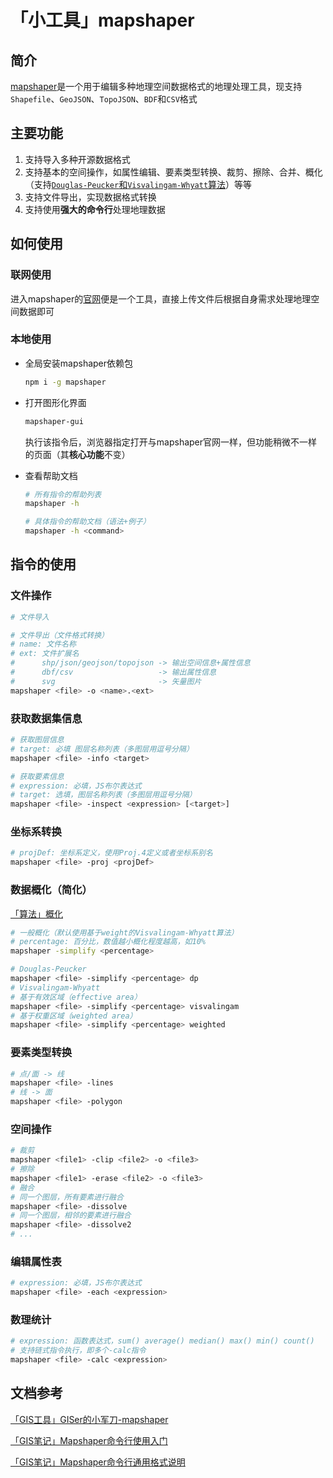 # 「小工具」mapshaper

## 简介

[mapshaper](https://mapshaper.org/)是一个用于编辑多种地理空间数据格式的地理处理工具，现支持`Shapefile`、`GeoJSON`、`TopoJSON`、`BDF`和`CSV`格式

## 主要功能

1. 支持导入多种开源数据格式
2. 支持基本的空间操作，如属性编辑、要素类型转换、裁剪、擦除、合并、概化（支持[`Douglas-Peucker`和`Visvalingam-Whyatt`算法](https://zhuanlan.zhihu.com/p/355323735)）等等
3. 支持文件导出，实现数据格式转换
4. 支持使用**强大的命令行**处理地理数据

## 如何使用

### 联网使用

进入mapshaper的[官网](https://mapshaper.org/)便是一个工具，直接上传文件后根据自身需求处理地理空间数据即可

### 本地使用

- 全局安装mapshaper依赖包

  ```sh
  npm i -g mapshaper
  ```

- 打开图形化界面

  ```sh
  mapshaper-gui
  ```

  执行该指令后，浏览器指定打开与mapshaper官网一样，但功能稍微不一样的页面（其**核心功能**不变）

- 查看帮助文档

  ```sh
  # 所有指令的帮助列表
  mapshaper -h

  # 具体指令的帮助文档（语法+例子）
  mapshaper -h <command>
  ```

## 指令的使用

### 文件操作

```sh
# 文件导入

# 文件导出（文件格式转换）
# name: 文件名称
# ext: 文件扩展名 
#      shp/json/geojson/topojson -> 输出空间信息+属性信息
#      dbf/csv                   -> 输出属性信息
#      svg                       -> 矢量图片
mapshaper <file> -o <name>.<ext>
```

### 获取数据集信息

```sh
# 获取图层信息
# target: 必填 图层名称列表（多图层用逗号分隔）
mapshaper <file> -info <target>

# 获取要素信息
# expression: 必填，JS布尔表达式
# target: 选填，图层名称列表（多图层用逗号分隔）
mapshaper <file> -inspect <expression> [<target>]
```

### 坐标系转换

```sh
# projDef: 坐标系定义，使用Proj.4定义或者坐标系别名
mapshaper <file> -proj <projDef>
```

### 数据概化（简化）

[「算法」概化](./algo_simplify.md)

```sh
# 一般概化（默认使用基于weight的Visvalingam-Whyatt算法）
# percentage: 百分比，数值越小概化程度越高，如10%
mapshaper -simplify <percentage>

# Douglas-Peucker
mapshaper <file> -simplify <percentage> dp
# Visvalingam-Whyatt
# 基于有效区域（effective area）
mapshaper <file> -simplify <percentage> visvalingam
# 基于权重区域（weighted area）
mapshaper <file> -simplify <percentage> weighted
```

### 要素类型转换

```sh
# 点/面 -> 线
mapshaper <file> -lines
# 线 -> 面
mapshaper <file> -polygon
```

### 空间操作

```sh
# 裁剪
mapshaper <file1> -clip <file2> -o <file3>
# 擦除
mapshaper <file1> -erase <file2> -o <file3>
# 融合
# 同一个图层，所有要素进行融合
mapshaper <file> -dissolve
# 同一个图层，相邻的要素进行融合
mapshaper <file> -dissolve2
# ...
```

### 编辑属性表

```sh
# expression: 必填，JS布尔表达式
mapshaper <file> -each <expression>
```

### 数理统计

```sh
# expression: 函数表达式，sum() average() median() max() min() count()
# 支持链式指令执行，即多个-calc指令
mapshaper <file> -calc <expression>
```

## 文档参考

[「GIS工具」GISer的小军刀-mapshaper](https://malagis.com/gis-useful-tool-about-mapshaper.html)

[「GIS笔记」Mapshaper命令行使用入门](https://malagis.com/gis-note-map-shaper-command-line-uses-entry.html)

[「GIS笔记」Mapshaper命令行通用格式说明](https://malagis.com/mapshaper-command-line-general-format-description.html)
